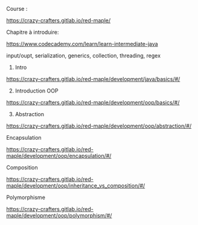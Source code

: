 
Course :

https://crazy-crafters.gitlab.io/red-maple/

Chapitre à introduire:

https://www.codecademy.com/learn/learn-intermediate-java

input/oupt, serialization, generics, collection, threading, regex


1. Intro 

https://crazy-crafters.gitlab.io/red-maple/development/java/basics/#/

2. Introduction OOP

https://crazy-crafters.gitlab.io/red-maple/development/oop/basics/#/

3. Abstraction

https://crazy-crafters.gitlab.io/red-maple/development/oop/abstraction/#/

Encapsulation

https://crazy-crafters.gitlab.io/red-maple/development/oop/encapsulation/#/


Composition

https://crazy-crafters.gitlab.io/red-maple/development/oop/inheritance_vs_composition/#/

Polymorphisme

https://crazy-crafters.gitlab.io/red-maple/development/oop/polymorphism/#/
